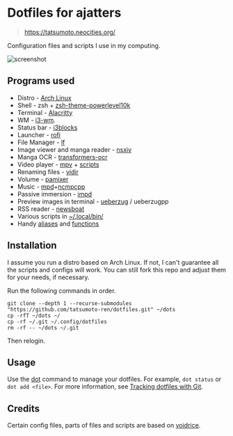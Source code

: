 # Dotfiles for ajatters

> https://tatsumoto.neocities.org/

Configuration files and scripts I use in my computing.

![screenshot](https://user-images.githubusercontent.com/69171671/151655369-699b6e83-e0ef-47e0-986e-be786717c917.png)

## Programs used

* Distro - [Arch Linux](https://archlinux.org/)
* Shell - zsh + [zsh-theme-powerlevel10k](https://archlinux.org/packages/community/x86_64/zsh-theme-powerlevel10k/)
* Terminal - [Alacritty](https://wiki.archlinux.org/title/Alacritty)
* WM - [i3-wm](https://archlinux.org/packages/community/x86_64/i3-wm/).
* Status bar - [i3blocks](https://archlinux.org/packages/community/x86_64/i3blocks/)
* Launcher - [rofi](https://archlinux.org/packages/community/x86_64/rofi/)
* File Manager - [lf](https://github.com/gokcehan/lf)
* Image viewer and manga reader - [nsxiv](https://wiki.archlinux.org/title/Sxiv)
* Manga OCR - [transformers-ocr](https://github.com/Ajatt-Tools/transformers_ocr)
* Video player - [mpv](https://wiki.archlinux.org/title/Mpv) + [scripts](https://github.com/search?q=topic%3Ampv+org%3AAjatt-Tools+fork%3Atrue&type=repositories)
* Renaming files - [vidir](https://aur.archlinux.org/packages/vidir)
* Volume - [pamixer](https://archlinux.org/packages/extra/x86_64/pamixer/)
* Music - [mpd](https://wiki.archlinux.org/title/Music_Player_Daemon)+[ncmpcpp](https://wiki.archlinux.org/title/Ncmpcpp)
* Passive immersion - [impd](https://github.com/Ajatt-Tools/impd)
* Preview images in terminal - [ueberzug](https://archlinux.org/packages/?name=ueberzug) / ueberzugpp
* RSS reader - [newsboat](https://wiki.archlinux.org/title/Newsboat)
* Various scripts in [~/.local/bin/](.local/bin)
* Handy [aliases](.config/shell/aliasrc) and [functions](.config/shell/functionrc)

## Installation

I assume you run a distro based on Arch Linux.
If not, I can't guarantee all the scripts and configs will work.
You can still fork this repo and adjust them for your needs, if necessary.

Run the following commands in order.

```
git clone --depth 1 --recurse-submodules "https://github.com/tatsumoto-ren/dotfiles.git" ~/dots
cp -rfT ~/dots ~/
cp -rf ~/.git ~/.config/dotfiles
rm -rf -- ~/dots ~/.git
```

Then relogin.

## Usage

Use the [dot](.config/shell/aliasrc#L56) command to manage your dotfiles.
For example, `dot status` or `dot add <file>`.
For more information, see
[Tracking dotfiles with Git](https://wiki.archlinux.org/title/Dotfiles#Tracking_dotfiles_directly_with_Git).

## Credits

Certain config files, parts of files and scripts are based on
[voidrice](https://github.com/LukeSmithxyz/voidrice).
